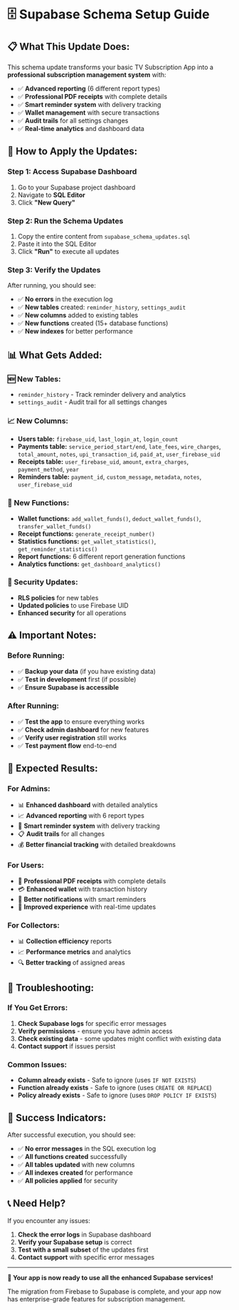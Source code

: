 # 🗄️ Supabase Schema Setup Guide

## 📋 **What This Update Does:**

This schema update transforms your basic TV Subscription App into a **professional subscription management system** with:

- ✅ **Advanced reporting** (6 different report types)
- ✅ **Professional PDF receipts** with complete details
- ✅ **Smart reminder system** with delivery tracking
- ✅ **Wallet management** with secure transactions
- ✅ **Audit trails** for all settings changes
- ✅ **Real-time analytics** and dashboard data

## 🚀 **How to Apply the Updates:**

### **Step 1: Access Supabase Dashboard**
1. Go to your Supabase project dashboard
2. Navigate to **SQL Editor**
3. Click **"New Query"**

### **Step 2: Run the Schema Updates**
1. Copy the entire content from `supabase_schema_updates.sql`
2. Paste it into the SQL Editor
3. Click **"Run"** to execute all updates

### **Step 3: Verify the Updates**
After running, you should see:
- ✅ **No errors** in the execution log
- ✅ **New tables** created: `reminder_history`, `settings_audit`
- ✅ **New columns** added to existing tables
- ✅ **New functions** created (15+ database functions)
- ✅ **New indexes** for better performance

## 📊 **What Gets Added:**

### **🆕 New Tables:**
- `reminder_history` - Track reminder delivery and analytics
- `settings_audit` - Audit trail for all settings changes

### **📈 New Columns:**
- **Users table:** `firebase_uid`, `last_login_at`, `login_count`
- **Payments table:** `service_period_start/end`, `late_fees`, `wire_charges`, `total_amount`, `notes`, `upi_transaction_id`, `paid_at`, `user_firebase_uid`
- **Receipts table:** `user_firebase_uid`, `amount`, `extra_charges`, `payment_method`, `year`
- **Reminders table:** `payment_id`, `custom_message`, `metadata`, `notes`, `user_firebase_uid`

### **🔧 New Functions:**
- **Wallet functions:** `add_wallet_funds()`, `deduct_wallet_funds()`, `transfer_wallet_funds()`
- **Receipt functions:** `generate_receipt_number()`
- **Statistics functions:** `get_wallet_statistics()`, `get_reminder_statistics()`
- **Report functions:** 6 different report generation functions
- **Analytics functions:** `get_dashboard_analytics()`

### **🔐 Security Updates:**
- **RLS policies** for new tables
- **Updated policies** to use Firebase UID
- **Enhanced security** for all operations

## ⚠️ **Important Notes:**

### **Before Running:**
- ✅ **Backup your data** (if you have existing data)
- ✅ **Test in development** first (if possible)
- ✅ **Ensure Supabase is accessible**

### **After Running:**
- ✅ **Test the app** to ensure everything works
- ✅ **Check admin dashboard** for new features
- ✅ **Verify user registration** still works
- ✅ **Test payment flow** end-to-end

## 🎯 **Expected Results:**

### **For Admins:**
- 📊 **Enhanced dashboard** with detailed analytics
- 📈 **Advanced reporting** with 6 report types
- 🔔 **Smart reminder system** with delivery tracking
- 📋 **Audit trails** for all changes
- 💰 **Better financial tracking** with detailed breakdowns

### **For Users:**
- 📄 **Professional PDF receipts** with complete details
- 💳 **Enhanced wallet** with transaction history
- 🔔 **Better notifications** with smart reminders
- 📱 **Improved experience** with real-time updates

### **For Collectors:**
- 📊 **Collection efficiency** reports
- 📈 **Performance metrics** and analytics
- 🔍 **Better tracking** of assigned areas

## 🚨 **Troubleshooting:**

### **If You Get Errors:**
1. **Check Supabase logs** for specific error messages
2. **Verify permissions** - ensure you have admin access
3. **Check existing data** - some updates might conflict with existing data
4. **Contact support** if issues persist

### **Common Issues:**
- **Column already exists** - Safe to ignore (uses `IF NOT EXISTS`)
- **Function already exists** - Safe to ignore (uses `CREATE OR REPLACE`)
- **Policy already exists** - Safe to ignore (uses `DROP POLICY IF EXISTS`)

## 🎉 **Success Indicators:**

After successful execution, you should see:
- ✅ **No error messages** in the SQL execution log
- ✅ **All functions created** successfully
- ✅ **All tables updated** with new columns
- ✅ **All indexes created** for performance
- ✅ **All policies applied** for security

## 📞 **Need Help?**

If you encounter any issues:
1. **Check the error logs** in Supabase dashboard
2. **Verify your Supabase setup** is correct
3. **Test with a small subset** of the updates first
4. **Contact support** with specific error messages

---

**🎯 Your app is now ready to use all the enhanced Supabase services!**

The migration from Firebase to Supabase is complete, and your app now has enterprise-grade features for subscription management.
